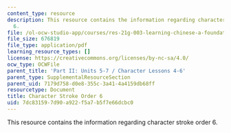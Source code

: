 ```yaml
---
content_type: resource
description: This resource contains the information regarding character stroke order
  6.
file: /ol-ocw-studio-app/courses/res-21g-003-learning-chinese-a-foundation-course-in-mandarin-spring-2011/7dc831597d90a922f5a7b5f7e66dcbc0_MITRES_21G_003S11_stroke06.pdf
file_size: 676819
file_type: application/pdf
learning_resource_types: []
license: https://creativecommons.org/licenses/by-nc-sa/4.0/
ocw_type: OCWFile
parent_title: 'Part II: Units 5-7 / Character Lessons 4-6'
parent_type: SupplementalResourceSection
parent_uid: 7179d758-d0e8-355c-3a41-4a4159db68ff
resourcetype: Document
title: Character Stroke Order 6
uid: 7dc83159-7d90-a922-f5a7-b5f7e66dcbc0
---
```

This resource contains the information regarding character stroke order 6.